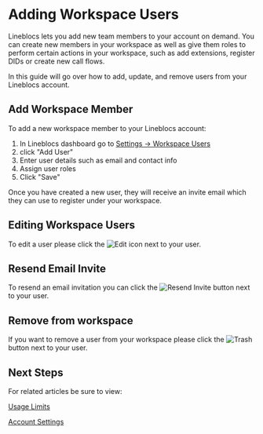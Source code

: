 # Adding Workspace Users

Lineblocs lets you add new team members to your account on demand. You can create new members in your workspace as well as give them roles to perform certain actions in your workspace, such as add extensions, register DIDs or create new call flows. 

In this guide will go over how to add, update, and remove users from your Lineblocs account.

## Add Workspace Member

To add a new workspace member to your Lineblocs account:

1. In Lineblocs dashboard go to  [Settings -> Workspace Users](https://app.lineblocs.com/#/dashboard/settings/workspace-users)
2. click "Add User"
3. Enter user details such as email and contact info
4. Assign user roles
5. Click "Save"

Once you have created a new user, they will receive an invite email which they can use to register under your workspace.

## Editing Workspace Users

To edit a user please click the ![Edit](/img/frontend/docs/shared/edit.png) icon next to your user.

## Resend Email Invite

To resend an email invitation you can click the ![Resend Invite](/img/frontend/docs/workspace-users/reinvite.png) button next to your user.

## Remove from workspace

If you want to remove a user from your workspace please click the ![Trash](/img/frontend/docs/shared/trash.png) button next to your user.

## Next Steps

For related articles be sure to view:

[Usage Limits](http://lineblocs.com/resources/other-topics/usage-limits)

[Account Settings](http://lineblocs.com/resources/other-topics/account-settings)